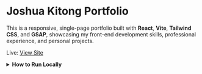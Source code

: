# Joshua Kitong Portfolio

This is a responsive, single-page portfolio built with **React**, **Vite**, **Tailwind CSS**, and **GSAP**, showcasing my front-end development skills, professional experience, and personal projects.

Live: [View Site](https://joshuakitong.github.io/portfolio-temp)

<details>
  <summary><strong>How to Run Locally</strong></summary>

  1. Clone the repo
     `https://github.com/joshuakitong/habitrack`

  2. Install dependencies
     `npm install`

  3. Run the app
     `npm run dev`
</details>